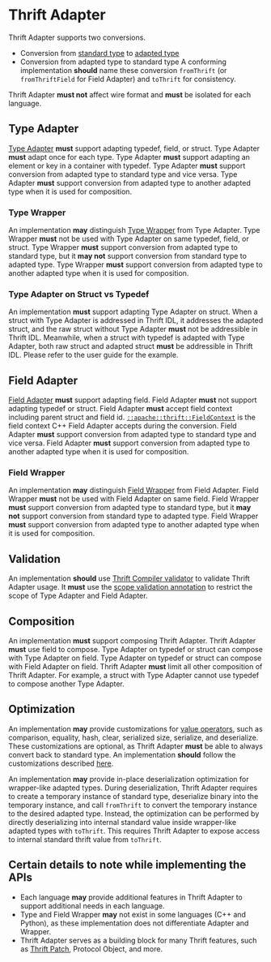 # Thrift Adapter

Thrift Adapter supports two conversions.
- Conversion from [standard type](../glossary/#kinds-of-types) to [adapted type](../glossary/#kinds-of-types)
- Conversion from adapted type to standard type
A conforming implementation **should** name these conversion `fromThrift` (or `fromThriftField` for Field Adapter) and `toThrift` for consistency.

Thrift Adapter **must not** affect wire format and **must** be isolated for each language.

## Type Adapter
[Type Adapter](../features/adapters#type-adapter) **must** support adapting typedef, field, or struct. Type Adapter **must** adapt once for each type. Type Adapter **must** support adapting an element or key in a container with typedef. Type Adapter **must** support conversion from adapted type to standard type and vice versa. Type Adapter **must** support conversion from adapted type to another adapted type when it is used for composition.

### Type Wrapper
An implementation **may** distinguish [Type Wrapper](../features/adapters#type-wrapper) from Type Adapter. Type Wrapper **must** not be used with Type Adapter on same typedef, field, or struct. Type Wrapper **must** support conversion from adapted type to standard type, but it **may not** support conversion from standard type to adapted type. Type Wrapper **must** support conversion from adapted type to another adapted type when it is used for composition.

### Type Adapter on Struct vs Typedef
An implementation **must** support adapting Type Adapter on struct. When a struct with Type Adapter is addressed in Thrift IDL, it addresses the adapted struct, and the raw struct without Type Adapter **must** not be addressible in Thrift IDL. Meanwhile, when a struct with typedef is adapted with Type Adapter, both raw struct and adapted struct **must** be addressible in Thrift IDL. Please refer to the user guide for the example.

## Field Adapter
[Field Adapter](../features/adapters#field-adapter) **must** support adapting field. Field Adapter **must** not support adapting typedef or struct. Field Adapter **must** accept field context including parent struct and field id. [`::apache::thrift::FieldContext`](https://github.com/facebook/fbthrift/blob/13da89c79097c864432ccf9ca1533318602b258e/thrift/lib/cpp/Field.h#L37-L41) is the field context C++ Field Adapter accepts during the conversion. Field Adapter **must** support conversion from adapted type to standard type and vice versa. Field Adapter **must** support conversion from adapted type to another adapted type when it is used for composition.

### Field Wrapper
An implementation **may** distinguish [Field Wrapper](../features/adapters#field-wrapper) from Field Adapter. Field Wrapper **must** not be used with Field Adapter on same field. Field Wrapper **must** support conversion from adapted type to standard type, but it **may not** support conversion from standard type to adapted type. Field Wrapper **must** support conversion from adapted type to another adapted type when it is used for composition.

## Validation
An implementation **should** use [Thrift Compiler validator](https://github.com/facebook/fbthrift/blob/13da89c79097c864432ccf9ca1533318602b258e/thrift/compiler/sema/standard_validator.cc#L154) to validate Thrift Adapter usage. It **must**  use the [scope validation annotation](https://github.com/facebook/fbthrift/blob/main/thrift/annotation/scope.thrift) to restrict the scope of Type Adapter and Field Adapter.

## Composition
An implementation **must** support composing Thrift Adapter. Thrift Adapter **must** use field to compose. Type Adapter on typedef or struct can compose with Type Adapter on field. Type Adapter on typedef or struct can compose with Field Adapter on field. Thrift Adapter **must** limit all other composition of Thrift Adapter. For example, a struct with Type Adapter cannot use typedef to compose another Type Adapter.

## Optimization
An implementation **may** provide customizations for [value operators](../features/operators.md), such as comparison, equality, hash, clear, serialized size, serialize, and deserialize. These customizations are optional, as Thrift Adapter **must** be able to always convert back to standard type. An implementation **should** follow the customizations described [here](../features/adapters#customization-for-optimization).

An implementation **may** provide in-place deserialization optimization for wrapper-like adapted types. During deserialization, Thrift Adapter requires to create a temporary instance of standard type, deserialize binary into the temporary instance, and call `fromThrift` to convert the temporary instance to the desired adapted type. Instead, the optimization can be performed by directly deserializing into internal standard value inside wrapper-like adapted types with `toThrift`. This requires Thrift Adapter to expose access to internal standard thrift value from `toThrift`.

## Certain details to note while implementing the APIs
* Each language **may** provide additional features in Thrift Adapter to support additional needs in each language.
* Type and Field Wrapper **may** not exist in some languages (C++ and Python), as these implementation does not differentiate Adapter and Wrapper.
* Thrift Adapter serves as a building block for many Thrift features, such as [Thrift Patch](../features/patch), Protocol Object, and more.
